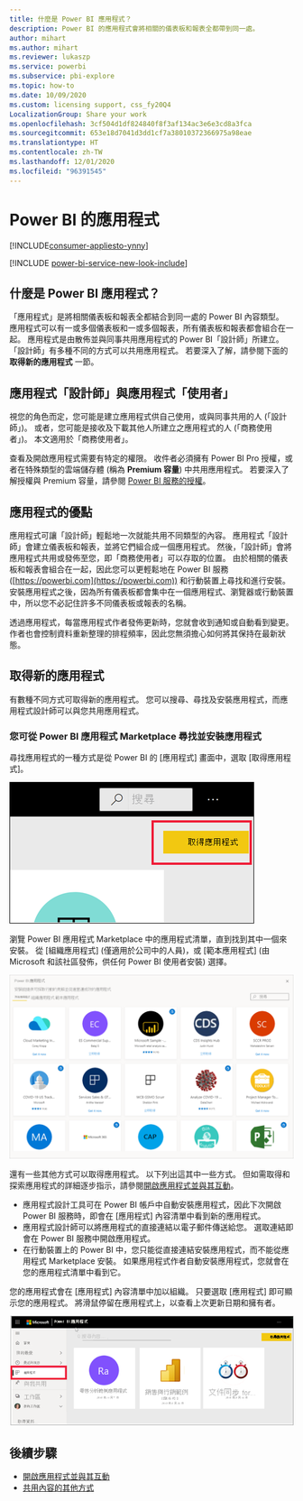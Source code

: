 ```yaml
---
title: 什麼是 Power BI 應用程式？
description: Power BI 的應用程式會將相關的儀表板和報表全都帶到同一處。
author: mihart
ms.author: mihart
ms.reviewer: lukaszp
ms.service: powerbi
ms.subservice: pbi-explore
ms.topic: how-to
ms.date: 10/09/2020
ms.custom: licensing support, css_fy20Q4
LocalizationGroup: Share your work
ms.openlocfilehash: 3cf504d1df824840f8f3af134ac3e6e3cd8a3fca
ms.sourcegitcommit: 653e18d7041d3dd1cf7a38010372366975a98eae
ms.translationtype: HT
ms.contentlocale: zh-TW
ms.lasthandoff: 12/01/2020
ms.locfileid: "96391545"
---
```

# <a name="apps-in-power-bi"></a>Power BI 的應用程式

[!INCLUDE[consumer-appliesto-ynny](../includes/consumer-appliesto-ynny.md)]

[!INCLUDE [power-bi-service-new-look-include](../includes/power-bi-service-new-look-include.md)]

## <a name="what-is-a-power-bi-app"></a>什麼是 Power BI 應用程式？
「應用程式」是將相關儀表板和報表全都結合到同一處的 Power BI 內容類型。 應用程式可以有一或多個儀表板和一或多個報表，所有儀表板和報表都會組合在一起。 應用程式是由散佈並與同事共用應用程式的 Power BI「設計師」所建立。 「設計師」有多種不同的方式可以共用應用程式。 若要深入了解，請參閱下面的 **取得新的應用程式** 一節。 


## <a name="app-designers-and-app-users"></a>應用程式「設計師」與應用程式「使用者」
視您的角色而定，您可能是建立應用程式供自己使用，或與同事共用的人 (「設計師」)。 或者，您可能是接收及下載其他人所建立之應用程式的人 (「商務使用者」)。 本文適用於「商務使用者」。

查看及開啟應用程式需要有特定的權限。 收件者必須擁有 Power BI Pro 授權，或者在特殊類型的雲端儲存體 (稱為 **Premium 容量**) 中共用應用程式。 若要深入了解授權與 Premium 容量，請參閱 [Power BI 服務的授權](end-user-license.md)。

## <a name="advantages-of-apps"></a>應用程式的優點
應用程式可讓「設計師」輕鬆地一次就能共用不同類型的內容。 應用程式「設計師」會建立儀表板和報表，並將它們組合成一個應用程式。 然後，「設計師」會將應用程式共用或發佈至您，即「商務使用者」可以存取的位置。 由於相關的儀表板和報表會組合在一起，因此您可以更輕鬆地在 Power BI 服務 ([https://powerbi.com](https://powerbi.com)) 和行動裝置上尋找和進行安裝。 安裝應用程式之後，因為所有儀表板都會集中在一個應用程式、瀏覽器或行動裝置中，所以您不必記住許多不同儀表板或報表的名稱。

透過應用程式，每當應用程式作者發佈更新時，您就會收到通知或自動看到變更。 作者也會控制資料重新整理的排程頻率，因此您無須擔心如何將其保持在最新狀態。 

<!-- add conceptual art -->
## <a name="get-a-new-app"></a>取得新的應用程式
有數種不同方式可取得新的應用程式。 您可以搜尋、尋找及安裝應用程式，而應用程式設計師可以與您共用應用程式。 

### <a name="find-and-install-apps-from-the-power-bi-apps-marketplace"></a>您可從 Power BI 應用程式 Marketplace 尋找並安裝應用程式
尋找應用程式的一種方式是從 Power BI 的 [應用程式] 畫面中，選取 [取得應用程式]。 

![[應用程式] 畫面的螢幕擷取畫面，其中顯示取得應用程式圖示](./media/end-user-apps/power-bi-get-apps-button.png)

瀏覽 Power BI 應用程式 Marketplace 中的應用程式清單，直到找到其中一個來安裝。 從 [組織應用程式] (僅適用於公司中的人員)，或 [範本應用程式] (由 Microsoft 和該社區發佈，供任何 Power BI 使用者安裝) 選擇。 

![Power BI 應用程式市集](./media/end-user-apps/power-bi-app-marketplace.png)

還有一些其他方式可以取得應用程式。 以下列出這其中一些方式。 但如需取得和探索應用程式的詳細逐步指示，請參閱[開啟應用程式並與其互動](end-user-app-view.md)。

* 應用程式設計工具可在 Power BI 帳戶中自動安裝應用程式，因此下次開啟 Power BI 服務時，即會在 [應用程式] 內容清單中看到新的應用程式。 
* 應用程式設計師可以將應用程式的直接連結以電子郵件傳送給您。 選取連結即會在 Power BI 服務中開啟應用程式。
* 在行動裝置上的 Power BI 中，您只能從直接連結安裝應用程式，而不能從應用程式 Marketplace 安裝。 如果應用程式作者自動安裝應用程式，您就會在您的應用程式清單中看到它。 


您的應用程式會在 [應用程式] 內容清單中加以組織。 只要選取 [應用程式] 即可顯示您的應用程式。 將滑鼠停留在應用程式上，以查看上次更新日期和擁有者。 

![Power BI 的應用程式](./media/end-user-apps/power-bi-apps.png)


## <a name="next-steps"></a>後續步驟
* [開啟應用程式並與其互動](end-user-app-view.md)
* [共用內容的其他方式](end-user-shared-with-me.md)


